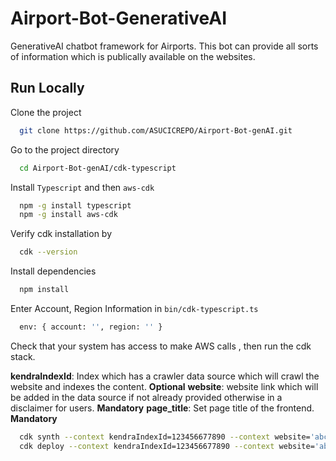 # Airport-Bot-GenerativeAI
GenerativeAI chatbot framework for Airports. This bot can provide all sorts of information which is publically available on the websites.
## Run Locally
Clone the project
```bash
  git clone https://github.com/ASUCICREPO/Airport-Bot-genAI.git
```
Go to the project directory
```bash
  cd Airport-Bot-genAI/cdk-typescript
```
Install `Typescript` and then `aws-cdk`
```bash
  npm -g install typescript
  npm -g install aws-cdk
```
Verify cdk installation by
```bash
  cdk --version
```
Install dependencies
```bash
  npm install
```
Enter Account, Region Information in `bin/cdk-typescript.ts`
```bash
  env: { account: '', region: '' }
```
Check that your system has access to make AWS calls , then run the cdk stack.

**kendraIndexId**: Index which has a crawler data source which will crawl the website and indexes the content. **Optional**
**website**: website link which will be added in the data source if not already provided otherwise in a disclaimer for users. **Mandatory**
**page_title**: Set page title of the frontend. **Mandatory**
```bash
  cdk synth --context kendraIndexId=123456677890 --context website='abc.com' --context page_title='Phoenix Airport Bot'
  cdk deploy --context kendraIndexId=123456677890 --context website='abc.com' --context page_title='Phoenix Airport Bot'
```

